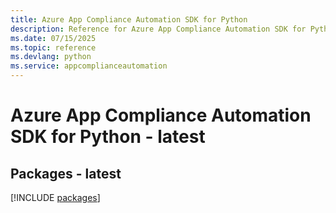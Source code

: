 ```yaml
---
title: Azure App Compliance Automation SDK for Python
description: Reference for Azure App Compliance Automation SDK for Python
ms.date: 07/15/2025
ms.topic: reference
ms.devlang: python
ms.service: appcomplianceautomation
---
```

# Azure App Compliance Automation SDK for Python - latest
## Packages - latest
[!INCLUDE [packages](app-compliance-automation-index.md)]